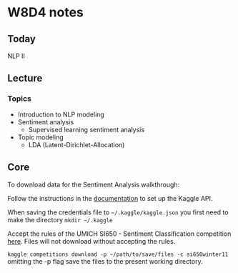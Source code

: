 # W8D4 notes

## Today

NLP II

## Lecture

### Topics

- Introduction to NLP modeling
- Sentiment analysis
  - Supervised learning sentiment analysis
- Topic modeling
  - LDA (Latent-Dirichlet-Allocation)

## Core
To download data for the Sentiment Analysis walkthrough:

Follow the instructions in the [documentation](https://github.com/Kaggle/kaggle-api) to set up the Kaggle API.

When saving the credentials file to `~/.kaggle/kaggle.json` you first need to make the directory
`mkdir ~/.kaggle`

Accept the rules of the UMICH SI650 - Sentiment Classification competition [here](https://www.kaggle.com/c/si650winter11/rules). Files will not download without accepting the rules.

`kaggle competitions download -p ~/path/to/save/files -c si650winter11` omitting the -p flag save the files to the present working directory.
